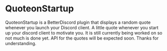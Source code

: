 # QuoteonStartup

QuoteonStartup is a BetterDiscord plugin that displays a random quote whenever you launch your Discord client. A little quote whenever you start up your discord client to motivate you. It is still currently being worked on so not much is done yet. API for the quotes will be expected soon. Thanks for understanding.
